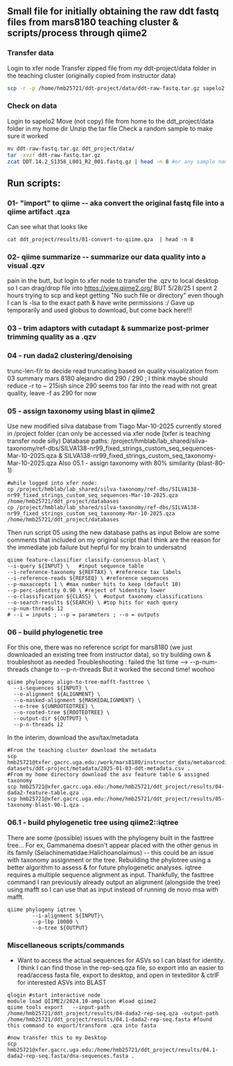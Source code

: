 ## Small file for initially obtaining the raw ddt fastq files from mars8180 teaching cluster & scripts/process through qiime2

### Transfer data
Login to xfer node
Transfer zipped file from my ddt-project/data folder in the teaching cluster (originally copied from instructor data)
``` bash
scp -r -p /home/hmb25721/ddt-project/data/ddt-raw-fastq.tar.gz sapelo2.gacrc.uga.edu:
```
### Check on data
Login to sapelo2 
Move (not copy) file from home to the ddt_project/data folder in my home dir
Unzip the tar file
Check a random sample to make sure it worked
``` bash
mv ddt-raw-fastq.tar.gz ddt_project/data/
tar -xvzf ddt-raw-fastq.tar.gz
zcat DDT.14.2_S1358_L001_R2_001.fastq.gz | head -n 8 #or any sample name is fine #should print 4 lines (sequencing info, sequence, +, phred score
```
## Run scripts:
### 01- "import" to qiime -- aka convert the original fastq file into a qiime artifact .qza
  Can see what that looks like 
```
cat ddt_project/results/01-convert-to-qiime.qza  | head -n 8
```
### 02- qiime summarize -- summarize our data quality into a visual .qzv
  pain in the butt, but login to xfer node to transfer the .qzv to local desktop so I can
  drag/drop file into https://view.qiime2.org/
  BUT 5/28/25 I spent 2 hours trying to scp and kept getting "No such file or directory" even though I can ls -lsa to the exact path & have write permissions :/ Gave up temporarily and used globus to download, but     come back here!!!
### 03 - trim adaptors with cutadapt & summarize post-primer trimming quality as a .qzv
### 04 - run dada2 clustering/denoising 
  trunc-len-f/r to decide read truncating based on quality visualization from 03 summary
  mars 8180 alejandro did 290 / 290 ; I think maybe should reduce -r to ~ 215ish since 290 seems too far into the read with not great quality, leave -f as 290 for now
### 05 - assign taxonomy using blast in qiime2
  Use new modified silva database from Tiago Mar-10-2025 currently stored in /project folder (can only be accessed via xfer node [txfer is teaching transfer node silly)
  Database paths: /project/hmblab/lab_shared/silva-taxonomy/ref-dbs/SILVA138-nr99_fixed_strings_custom_seq_sequences-Mar-10-2025.qza &  SILVA138-nr99_fixed_strings_custom_seq_taxonomy-Mar-10-2025.qza
  Also 05.1 - assign taxonomy with 80% similarity (blast-80-1)
  ```
#while logged into xfer node:
cp /project/hmblab/lab_shared/silva-taxonomy/ref-dbs/SILVA138-nr99_fixed_strings_custom_seq_sequences-Mar-10-2025.qza /home/hmb25721/ddt_project/databases
cp /project/hmblab/lab_shared/silva-taxonomy/ref-dbs/SILVA138-nr99_fixed_strings_custom_seq_taxonomy-Mar-10-2025.qza /home/hmb25721/ddt_project/databases
```
  Then run script 05 using the new database paths as input
Below are some comments that included on my original script that I think are the reason for the immediate job failure but hepful for my brain to undersatnd
  ```
qiime feature-classifier classify-consensus-blast \
  --i-query ${INPUT} \   #input sequence table
  --i-reference-taxonomy ${REFTAX} \ #reference tax labels
  --i-reference-reads ${REFSEQ} \ #reference sequences
  --p-maxaccepts 1 \ #max number hits to keep (default 10)
  --p-perc-identity 0.90 \ #reject of %identity lower
  --o-classification ${CLASS} \  #output taxonomy classifications
  --o-search-results ${SEARCH} \ #top hits for each query
  --p-num-threads 12
# --i = inputs ; --p = parameters ; --o = outputs
```
### 06 - build phylogenetic tree
  For this one, there was no reference script for mars8180 (we just downloaded an existing tree from instructor data), so try bulding own & troubleshoot as needed
  Troubleshooting : failed the 1st time --> --p-num-threads change to --p-n-threads
  But it worked the second time! woohoo
```
qiime phylogeny align-to-tree-mafft-fasttree \
  --i-sequences ${INPUT} \
  --o-alignment ${ALIGNMENT} \
  --o-masked-alignment ${MASKEDALIGNMENT} \
  --o-tree ${UNROOTEDTREE} \
  --o-rooted-tree ${ROOTEDTREE} \
  --output-dir ${OUTPUT} \
  --p-n-threads 12
```
In the interim, download the asv/tax/metadata
```
#From the teaching cluster download the metadata
scp hmb25721@txfer.gacrc.uga.edu:/work/mars8180/instructor_data/metabarcoding-datasets/ddt-project/metadata/2025-01-03-ddt-metadata.csv .
#From my home directory download the asv feature table & assigned taxonomy
scp hmb25721@xfer.gacrc.uga.edu:/home/hmb25721/ddt_project/results/04-dada2-feature-table.qza .
scp hmb25721@xfer.gacrc.uga.edu:/home/hmb25721/ddt_project/results/05-taxonomy-blast-90-1.qza .
```

### 06.1 - build phylogenetic tree using qiime2::iqtree
  There are some (possible) issues with the phylogeny built in the fasttree tree... For ex, Gammanema doesn't appear placed with the other genus in its family (Selachinematidae:Halichoanolaimus) -- this could be an issue with taxonomy assignment or the tree. Rebuilding the phylotree using a better algorithm to assess & for future phylogenetic analyses.
  iqtree requires a multiple sequence alignment as input. Thankfully, the fasttree command I ran previously already output an alignment (alongside the tree) using mafft so I can use that as input instead of running de novo msa with mafft.
```
qiime phylogeny iqtree \
        --i-alignment ${INPUT}\
        --p-lbp 10000 \
        --o-tree ${OUTPUT}
```
### Miscellaneous scripts/commands
- Want to access the actual sequences for ASVs so I can blast for identity. I think I can find those in the rep-seq.qza file, so export into an easier to read/access fasta file, export to desktop, and open in texteditor & ctrlF for interested ASVs into BLAST

```
qlogin #start interactive node
module load QIIME2/2024.10-amplicon #load qiime2 
qiime tools export   --input-path /home/hmb25721/ddt_project/results/04-dada2-rep-seq.qza -output-path /home/hmb25721/ddt_project/results/04.1-dada2-rep-seq.fasta #found this command to export/transform .qza into fasta

#now transfer this to my Desktop
scp hmb25721@xfer.gacrc.uga.edu:/home/hmb25721/ddt_project/results/04.1-dada2-rep-seq.fasta/dna-sequences.fasta .
```


